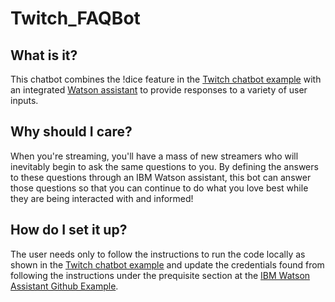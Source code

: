 # Twitch_FAQBot
## What is it?
This chatbot combines the !dice feature in the [Twitch chatbot example](https://dev.twitch.tv/docs/irc/) with an integrated [Watson assistant](https://cloud.ibm.com/apidocs/assistant?language=node) to provide responses to a variety of user inputs. 

## Why should I care?
When you're streaming, you'll have a mass of new streamers who will inevitably begin to ask the same questions to you. By defining the answers to these questions through an IBM Watson assistant, this bot can answer those questions so that you can continue to do what you love best while they are being interacted with and informed!

## How do I set it up?
The user needs only to follow the instructions to run the code locally as shown in the [Twitch chatbot example](https://dev.twitch.tv/docs/irc/) and update the credentials found from following the instructions under the prequisite section at the [IBM Watson Assistant Github Example](https://github.com/watson-developer-cloud/assistant-simple). 
